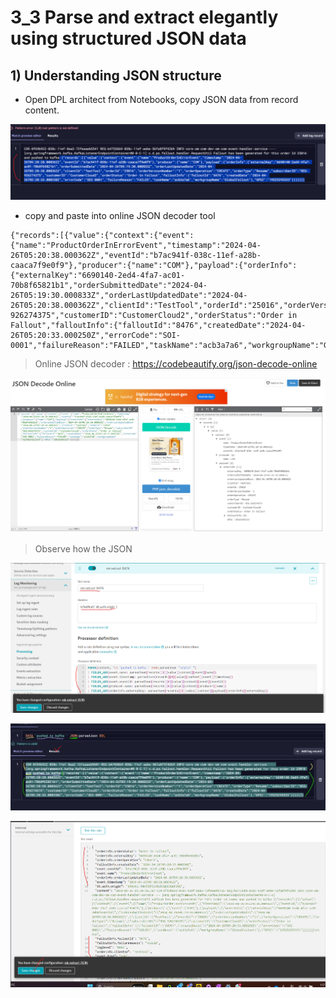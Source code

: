 # 3_3 Parse and extract elegantly using structured JSON data 

## 1) Understanding JSON structure
- Open DPL architect from Notebooks, copy JSON data from record content.

![JSONdata](https://github.com/hakansuku/D1APACTraining/blob/main/images/DPL/visualizeJSON.png?raw=true)

- copy and paste into online JSON decoder tool 

```
{"records":[{"value":{"context":{"event":{"name":"ProductOrderInErrorEvent","timestamp":"2024-04-26T05:20:38.000362Z","eventId":"b7ac941f-038c-11ef-a28b-caaca7f9e0f9"},"producer":{"name":"COM"},"payload":{"orderInfo":{"externalKey":"6690140-2ed4-4fa7-ac01-70b8f65821b1","orderSubmittedDate":"2024-04-26T05:19:30.000833Z","orderLastUpdatedDate":"2024-04-26T05:20:38.000362Z","clientId":"TestTool","orderId":"25016","orderVersionNumber":"1","orderOperation":"CREATE","orderType":"Resume","subscriberID":"REG-926274375","customerID":"CustomerCloud2","orderStatus":"Order in Fallout","falloutInfo":{"falloutId":"8476","createdDate":"2024-04-26T05:20:33.000250Z","errorCode":"SOI-0001","failureReason":"FAILED","taskName":"acb3a7a6","workgroupName":"GlobalFallout"},"GPSI":"19525295333"}}}}}]}
```

> Online JSON decoder : https://codebeautify.org/json-decode-online

![JSONdata](https://github.com/hakansuku/D1APACTraining/blob/main/images/DPL/visualJSON.png?raw=true)

> Observe how the JSON

![JSONdata](https://github.com/hakansuku/D1APACTraining/blob/main/images/DPL/JSONmkrule.png?raw=true)

![JSONdata](https://github.com/hakansuku/D1APACTraining/blob/main/images/DPL/JSONvariantobject.png?raw=true)

![JSONdata](https://github.com/hakansuku/D1APACTraining/blob/main/images/DPL/JSONtestrun123.png?raw=true)
